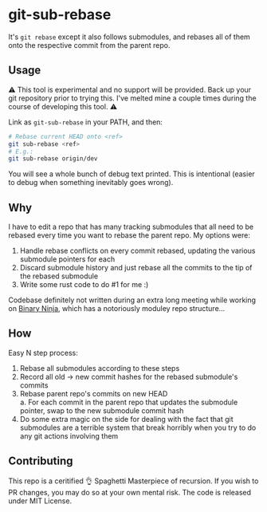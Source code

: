 # git-sub-rebase
It's `git rebase` except it also follows submodules, and rebases all of them onto the respective commit from the parent repo.

## Usage

:warning: This tool is experimental and no support will be provided. Back up your git repository prior to trying this. I've melted mine a couple times during the course of developing this tool. :warning:

Link as `git-sub-rebase` in your PATH, and then:

```sh
# Rebase current HEAD onto <ref>
git sub-rebase <ref>
# E.g.:
git sub-rebase origin/dev
```

You will see a whole bunch of debug text printed. This is intentional (easier to debug when something inevitably goes wrong).

## Why

I have to edit a repo that has many tracking submodules that all need to be rebased every time you want to rebase the parent repo.
My options were:
1. Handle rebase conflicts on every commit rebased, updating the various submodule pointers for each
2. Discard submodule history and just rebase all the commits to the tip of the rebased submodule
3. Write some rust code to do #1 for me :)

Codebase definitely not written during an extra long meeting while working on [Binary Ninja](https://github.com/Vector35/binaryninja-api), which has a notoriously moduley repo structure...

## How

Easy N step process:
1. Rebase all submodules according to these steps
2. Record all old -> new commit hashes for the rebased submodule's commits
3. Rebase parent repo's commits on new HEAD  
  a. For each commit in the parent repo that updates the submodule pointer, swap to the new submodule commit hash
4. Do some extra magic on the side for dealing with the fact that git submodules are a terrible system that break horribly when you try to do any git actions involving them

## Contributing

This repo is a ceritified :ok_hand: Spaghetti Masterpiece of recursion. If you wish to PR changes, you may do so at your own mental risk. The code is released under MIT License.
